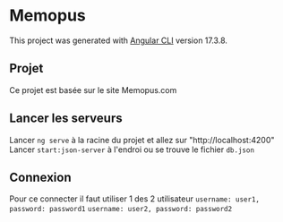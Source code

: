 # Memopus
This project was generated with [Angular CLI](https://github.com/angular/angular-cli) version 17.3.8.

## Projet
Ce projet est basée sur le site Memopus.com

## Lancer les serveurs
Lancer `ng serve` à la racine du projet et allez sur "http://localhost:4200"
Lancer `start:json-server` à l'endroi ou se trouve le fichier `db.json`

## Connexion
Pour ce connecter il faut utiliser 1 des 2 utilisateur
`username: user1, password: password1`
`username: user2, password: password2`
